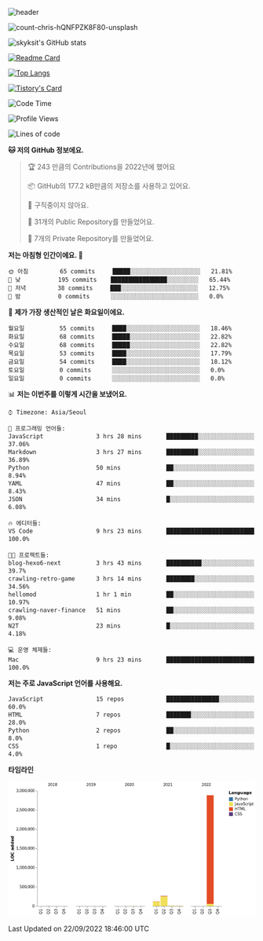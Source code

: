 <!-- Header -->
![header](https://capsule-render.vercel.app/api?type=waving&color=auto&text=Hi%20there👋&textBg=true&animation=twinkling&fontSize=40)

<!-- title image -->
![count-chris-hQNFPZK8F80-unsplash](https://user-images.githubusercontent.com/20593462/186829883-69329c21-f07c-49b2-a545-bfd851b7c943.jpg)

<!-- github stats -->
![skyksit's GitHub stats](https://github-readme-stats.vercel.app/api?username=skyksit&show_icons=true&theme=radical)

[![Readme Card](https://github-readme-stats.vercel.app/api/pin/?username=skyksit&repo=react-native-todo-app-tdd&theme=radical)](https://github.com/skyksit/react-native-todo-app-tdd)

[![Top Langs](https://github-readme-stats.vercel.app/api/top-langs/?username=skyksit&layout=compact&theme=radical)](https://github.com/skyksit/)

[![Tistory's Card](https://github-readme-tistory-card.vercel.app/api/badge?name=skyksit&theme=kakao)](https://github.com/skyksit/)

<!--START_SECTION:waka-->
![Code Time](http://img.shields.io/badge/Code%20Time-38%20hrs%2018%20mins-blue)

![Profile Views](http://img.shields.io/badge/Profile%20Views-0-blue)

![Lines of code](https://img.shields.io/badge/%EC%A0%80%EB%8A%94%20%EC%97%AC%ED%83%9C%EA%B9%8C%EC%A7%80%20-3%20Million%20%EC%A4%84%EC%9D%98%20%EC%BD%94%EB%93%9C%EB%A5%BC%20%EC%9E%91%EC%84%B1%ED%96%88%EC%96%B4%EC%9A%94.-blue)

**🐱 저의 GitHub 정보에요.** 

> 🏆 243 만큼의 Contributions을 2022년에 했어요
 > 
> 📦 GitHub의 177.2 kB만큼의 저장소를 사용하고 있어요. 
 > 
> 🚫 구직중이지 않아요.
 > 
> 📜 31개의 Public Repository를 만들었어요. 
 > 
> 🔑 7개의 Private Repository를 만들었어요.  
 > 
**저는 아침형 인간이에요. 🐤** 

```text
🌞 아침         65 commits     █████░░░░░░░░░░░░░░░░░░░░   21.81% 
🌆 낮　         195 commits    ████████████████░░░░░░░░░   65.44% 
🌃 저녁         38 commits     ███░░░░░░░░░░░░░░░░░░░░░░   12.75% 
🌙 밤　         0 commits      ░░░░░░░░░░░░░░░░░░░░░░░░░   0.0%

```
📅 **제가 가장 생산적인 날은 화요일이에요.** 

```text
월요일          55 commits     ████░░░░░░░░░░░░░░░░░░░░░   18.46% 
화요일          68 commits     █████░░░░░░░░░░░░░░░░░░░░   22.82% 
수요일          68 commits     █████░░░░░░░░░░░░░░░░░░░░   22.82% 
목요일          53 commits     ████░░░░░░░░░░░░░░░░░░░░░   17.79% 
금요일          54 commits     ████░░░░░░░░░░░░░░░░░░░░░   18.12% 
토요일          0 commits      ░░░░░░░░░░░░░░░░░░░░░░░░░   0.0% 
일요일          0 commits      ░░░░░░░░░░░░░░░░░░░░░░░░░   0.0%

```


📊 **저는 이번주를 이렇게 시간을 보냈어요.** 

```text
⌚︎ Timezone: Asia/Seoul

💬 프로그래밍 언어들: 
JavaScript               3 hrs 28 mins       █████████░░░░░░░░░░░░░░░░   37.06% 
Markdown                 3 hrs 27 mins       █████████░░░░░░░░░░░░░░░░   36.89% 
Python                   50 mins             ██░░░░░░░░░░░░░░░░░░░░░░░   8.94% 
YAML                     47 mins             ██░░░░░░░░░░░░░░░░░░░░░░░   8.43% 
JSON                     34 mins             █░░░░░░░░░░░░░░░░░░░░░░░░   6.08%

🔥 에디터들: 
VS Code                  9 hrs 23 mins       █████████████████████████   100.0%

🐱‍💻 프로젝트들: 
blog-hexo6-next          3 hrs 43 mins       ██████████░░░░░░░░░░░░░░░   39.7% 
crawling-retro-game      3 hrs 14 mins       ████████░░░░░░░░░░░░░░░░░   34.56% 
hellomod                 1 hr 1 min          ██░░░░░░░░░░░░░░░░░░░░░░░   10.97% 
crawling-naver-finance   51 mins             ██░░░░░░░░░░░░░░░░░░░░░░░   9.08% 
N2T                      23 mins             █░░░░░░░░░░░░░░░░░░░░░░░░   4.18%

💻 운영 체제들: 
Mac                      9 hrs 23 mins       █████████████████████████   100.0%

```

**저는 주로 JavaScript 언어를 사용해요.** 

```text
JavaScript               15 repos            ███████████████░░░░░░░░░░   60.0% 
HTML                     7 repos             ███████░░░░░░░░░░░░░░░░░░   28.0% 
Python                   2 repos             ██░░░░░░░░░░░░░░░░░░░░░░░   8.0% 
CSS                      1 repo              █░░░░░░░░░░░░░░░░░░░░░░░░   4.0%

```


**타임라인**

![Chart not found](https://raw.githubusercontent.com/skyksit/skyksit/main/charts/bar_graph.png) 


 Last Updated on 22/09/2022 18:46:00 UTC
<!--END_SECTION:waka-->

<!--
**skyksit/skyksit** is a ✨ _special_ ✨ repository because its `README.md` (this file) appears on your GitHub profile.

Here are some ideas to get you started:

- 🔭 I’m currently working on ...
- 🌱 I’m currently learning ...
- 👯 I’m looking to collaborate on ...
- 🤔 I’m looking for help with ...
- 💬 Ask me about ...
- 📫 How to reach me: ...
- 😄 Pronouns: ...
- ⚡ Fun fact: ...
-->

